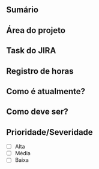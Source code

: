 ## Sumário
<!-- Explicação da feature/modificação -->

## Área do projeto
<!-- Área afetada do projeto -->

## Task do JIRA
<!-- link da task do JIRA no formato [SU-XYZ](url) -->

## Registro de horas
<!-- link do registro de horas do JIRA no formato [JIRA](url) -->

## Como é atualmente?
<!-- descrição e/ou imagem de como está -->

## Como deve ser?
<!-- descrição e/ou imagem de como deve ser depois de corrigido -->

## Prioridade/Severidade
<!-- grau de prioridade -->
- [ ] Alta
- [ ] Média
- [ ] Baixa
